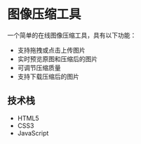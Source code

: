# 图像压缩工具

一个简单的在线图像压缩工具，具有以下功能：
- 支持拖拽或点击上传图片
- 实时预览原图和压缩后的图片
- 可调节压缩质量
- 支持下载压缩后的图片

## 技术栈
- HTML5
- CSS3
- JavaScript 